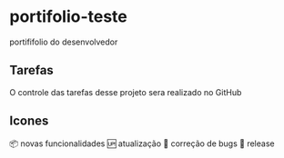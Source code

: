 # portifolio-teste
portififolio do desenvolvedor

## Tarefas

O controle das tarefas desse projeto sera realizado no GitHub

## Icones

:package: novas funcionalidades
:up: atualização
:bug: correção de bugs
:checkered_flag: release

